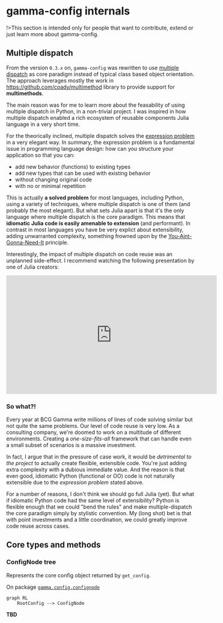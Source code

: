 # gamma-config internals

!>This section is intended only for people that want to contribute, extend or just learn
more about gamma-config.

## Multiple dispatch

From the version `0.3.x` on, `gamma-config` was rewritten to use
[multiple dispatch](https://en.wikipedia.org/wiki/Multiple_dispatch) as core paradigm
instead of typical class based object orientation. The approach leverages mostly the
work in https://github.com/coady/multimethod library to provide support for
**multimethods**.

The main reason was for me to learn more about the feasability of using multiple
dispatch in Python, in a non-trivial project. I was inspired in how multiple dispatch
enabled a rich ecosystem of reusable components Julia language in a very short time.

For the theorically inclined, multiple dispatch solves the
[expression problem](https://eli.thegreenplace.net/2016/the-expression-problem-and-its-solutions/)
in a very elegant way. In summary, the expression problem is a fundamental issue in
programming language design: how can you structure your application so that you can:

-   add new behavior (functions) to existing types
-   add new types that can be used with existing behavior
-   without changing original code
-   with no or minimal repetition

This is actually **a solved problem** for most languages, including Python, using a
variety of techniques, where multiple dispatch is one of them (and probably the most
elegant). But what sets Julia apart is that it's the only language where multiple
dispatch is the core paradigm. This means that **idiomatic Julia code is easily amenable
to extension** (and performant). In contrast in most languages you have be very explict
about extensibility, adding unwarranted complexity, something frowned upon by the
[You-Aint-Gonna-Need-It](https://martinfowler.com/bliki/Yagni.html) principle.

Interestingly, the impact of multiple dispatch on code reuse was an unplanned
side-effect. I recommend watching the following presentation by one of Julia creators:

<iframe width="560" height="315" src="https://www.youtube.com/embed/kc9HwsxE1OY" frameborder="0" allow="accelerometer; autoplay; clipboard-write; encrypted-media; gyroscope; picture-in-picture" allowfullscreen></iframe>

### So what?!

Every year at BCG Gamma write millions of lines of code solving similar
but not quite the same problems. Our level of code reuse is very low. As a consulting
company, we're doomed to work on a multitude of different environments. Creating a
_one-size-fits-all_ framework that can handle even a small subset of scenarios is a
massive investment.

In fact, I argue that in the pressure of case work, it would be _detrimental
to the project_ to actually create flexible, extensible code. You're just adding extra
complexity with a dubious immediate value. And the reason is that even good, idiomatic
Python (functional or OO) code is not naturally extensible due to the _expression
problem_ stated above.

For a number of reasons, I don't think we should go full Julia (yet). But what if
idiomatic Python code had the same level of extensibility? Python is flexible enough
that we could "bend the rules" and make multiple-dispatch the core paradigm simply by
stylistic convention. My (long shot) bet is that with point investments and a little
coordination, we could greatly improve code reuse across cases.

## Core types and methods

### ConfigNode tree

Represents the core config object returned by `get_config`.

On package [`gamma.config.confignode`](api?id=gammaconfigconfignode)

```mermaid
graph RL
    RootConfig --> ConfigNode
```

**TBD**
